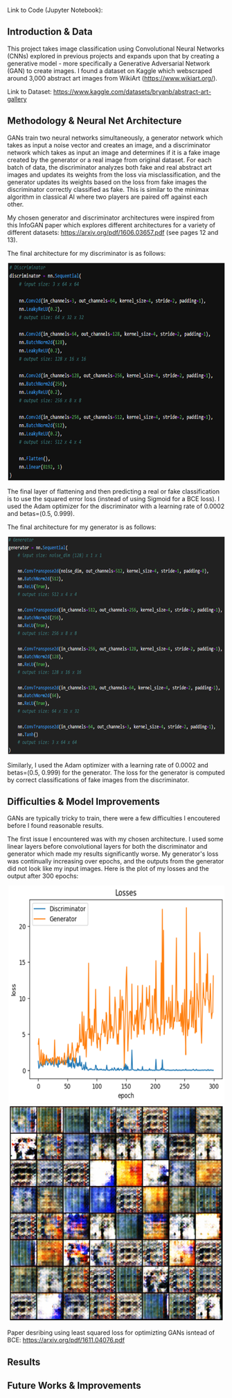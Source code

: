 <script src="https://cdn.mathjax.org/mathjax/latest/MathJax.js?config=TeX-AMS-MML_HTMLorMML" type="text/javascript"></script>

Link to Code (Jupyter Notebook):

## Introduction & Data

This project takes image classification using Convolutional Neural Networks (CNNs) explored in previous projects and expands upon that by creating a generative model - more specifically a Generative Adversarial Network (GAN) to create images. I found a dataset on Kaggle which webscraped around 3,000 abstract art images from WikiArt (https://www.wikiart.org/). 

Link to Dataset: https://www.kaggle.com/datasets/bryanb/abstract-art-gallery

## Methodology & Neural Net Architecture
GANs train two neural networks simultaneously, a generator network which takes as input a noise vector and creates an image, and a discriminator network which takes as input an image and determines if it is a fake image created by the generator or a real image from original dataset. For each batch of data, the discriminator analyzes both fake and real abstract art images and updates its weights from the loss via misclassification, and the generator updates its weights based on the loss from fake images the discriminator correctly classified as fake. This is similar to the minimax algorithm in classical AI where two players are paired off against each other.

My chosen generator and discriminator architectures were inspired from this InfoGAN paper which explores different architectures for a variety of different datasets: https://arxiv.org/pdf/1606.03657.pdf (see pages 12 and 13).

The final architecture for my discriminator is as follows:
<p align="center">
  <img width="500" height="500" src="https://github.com/ChadHayes91/LSGAN-Abstract-Art/blob/main/Images/Discriminator_Code.png?raw=true">
</p>

The final layer of flattening and then predicting a real or fake classification is to use the squared error loss (instead of using Sigmoid for a BCE loss). I used the Adam optimizer for the discriminator with a learning rate of 0.0002 and betas=(0.5, 0.999).

The final architecture for my generator is as follows:
<p align="center">
  <img width="500" height="500" src="https://github.com/ChadHayes91/LSGAN-Abstract-Art/blob/main/Images/Generator_Code.png?raw=true">
</p>

Similarly, I used the Adam optimizer with a learning rate of 0.0002 and betas=(0.5, 0.999) for the generator. The loss for the generator is computed by correct classifications of fake images from the discriminator.

## Difficulties & Model Improvements
GANs are typically tricky to train, there were a few difficulties I encoutered before I found reasonable results.

The first issue I encountered was with my chosen architecture. I used some linear layers before convolutional layers for both the discriminator and generator which made my results significantly worse. My generator's loss was continually increasing over epochs, and the outputs from the generator did not look like my input images. Here is the plot of my losses and the output after 300 epochs:
<p align="center">
  <img width="500" height="500" src="https://github.com/ChadHayes91/LSGAN-Abstract-Art/blob/main/Images/Linear_BCE_300_Loss.png?raw=true">
  <img width="500" height="500" src="https://github.com/ChadHayes91/LSGAN-Abstract-Art/blob/main/Images/Linear_BCE_300.png?raw=true"
</p>


Paper desribing using least squared loss for optimizting GANs isntead of BCE: https://arxiv.org/pdf/1611.04076.pdf

## Results

## Future Works & Improvements
